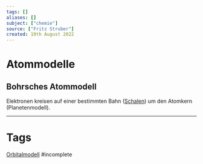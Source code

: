 ```yaml
---
tags: []
aliases: []
subject: ["chemie"]
source: ["Fritz Struber"]
created: 19th August 2022
---
```


# Atommodelle
## Bohrsches Atommodell 
Elektronen kreisen auf einer bestimmten Bahn ([Schalen](Orbitalmodell.md)) um den Atomkern (Planetenmodell).

---
# Tags
[Orbitalmodell](Orbitalmodell.md)
#incomplete 